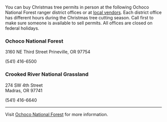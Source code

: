 You can buy Christmas tree permits in person at the following Ochoco National Forest ranger district offices or at [local vendors](https://www.fs.usda.gov/detail/ochoco/passes-permits/forestproducts/?cid=fsbdev3_035887). Each district office has different hours during the Christmas tree cutting season. Call first to make sure someone is available to sell permits. All offices are closed on federal holidays.

### Ochoco National Forest
3160 NE Third Street
Prineville, OR   97754

(541) 416-6500

### Crooked River National Grassland
274 SW 4th Street  
Madras, OR   97741

(541) 416-6640

***

Visit [Ochoco National Forest](https://www.fs.usda.gov/ochoco/) for more information.
